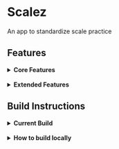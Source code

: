 # Scalez #
An app to standardize scale practice

## Features ##

<details><summary><b>Core Features</b></summary>
What we did
	<ul>
	<li> <i>Create and log in</i> users</li>
	<li> <i>Record and upload</i> a certain scale/key eg. C maj</li>
 	<li> <i>View personal history</i>
	<ul>
	<li> Top score
	<li> Average score
	<li> Graph of personal history showing scores over time
	</ul>
	<li> <i>Auditions</i>
	<ul>
	<li> Request a user to complete an audition of a certain scale
	<li> See all pending auditions for which you are the auditioner or auditionee
	<li> Complete an audition as requested
	<li> See the score of completed auditions
	</ul>
	<li> <i>View a leaderboard</i> of top scores and the user and scale associated with them
	</ul>
</details>
<br>
<details><summary><b>Extended Features</b></summary>
What we would do with more time (see `enhancement` issue tag for more details)
	<ul>
	<li> <i>Create groups of users</i>
	<li> <i>Add instrument recognition</i>
	<li> <i>Add more types of scales</i> (chromatic, pentatonic, etc.)
	<li> <i>Score a full piece of music</i>
	</ul>
</details>



## Build Instructions ##
<details><summary><b>Current Build</b></summary>
	<ol>
		<li> Clone the project
		<li> Open the XCode project - `/frontend/Scalez/Scalez/` - in XCode and build for an iOS 12 iPhone Simulator
		<li> Follow the on-screen instructions
	</ol>
	<div style="margin-left: 5rem;">__NOTE:__ This build is connected to our Heroku deployment. If you'd like to implement your own backend, change the host used by the login and create account pages. Likewise, if you'd like to build your own frontend, you can use our API found at `/API/Scalez.postman_collection.json`, and host <a href="https://testdeployment-scalez.herokuapp.com">here</a>
	</div>
</details>
<br>
<details><summary><b>How to build locally</b></summary>
	<ol>
		<li> Set up a database of SQLite or Postgres
		<li> With the Database set up, go into command line and set the `DATABASE_URL`
		enviornment variable to match your newly created database
		<li> From the root folder run `python db_create.py` this will generate the tables in the database
		<li> Set the `FLASK_APP` enviornment variable to `server.py`
		<li> Make sure that all the requirements that are found in requirments.txt are
		installed
		<li> Finally enter `flask run` in the command line, this should start the server
	</ol>
</details>
